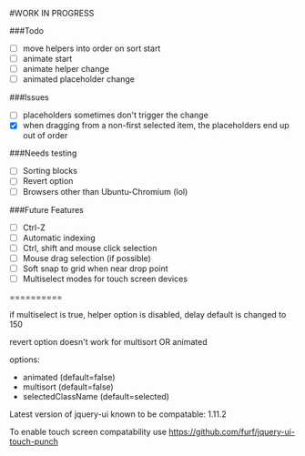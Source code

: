#WORK IN PROGRESS

###Todo
- [ ] move helpers into order on sort start
- [ ] animate start
- [ ] animate helper change
- [ ] animated placeholder change

###Issues
- [ ] placeholders sometimes don't trigger the change
- [X] when dragging from a non-first selected item,
the placeholders end up out of order

###Needs testing
- [ ] Sorting blocks
- [ ] Revert option
- [ ] Browsers other than Ubuntu-Chromium (lol)

###Future Features
- [ ] Ctrl-Z
- [ ] Automatic indexing
- [ ] Ctrl, shift and mouse click selection
- [ ] Mouse drag selection (if possible)
- [ ] Soft snap to grid when near drop point
- [ ] Multiselect modes for touch screen devices

==========

if multiselect is true, 
helper option is disabled, 
delay default is changed to 150

revert option doesn't work for multisort OR animated

options:

- animated (default=false)
- multisort (default=false)
- selectedClassName (default=selected)

Latest version of jquery-ui known to be compatable: 1.11.2

To enable touch screen compatability use https://github.com/furf/jquery-ui-touch-punch

